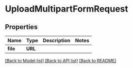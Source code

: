 # UploadMultipartFormRequest

## Properties
Name | Type | Description | Notes
------------ | ------------- | ------------- | -------------
**file** | **URL** |  | 

[[Back to Model list]](../README#documentation-for-models) [[Back to API list]](../README#documentation-for-api-endpoints) [[Back to README]](../README)


